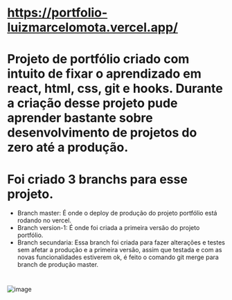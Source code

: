 # https://portfolio-luizmarcelomota.vercel.app/

# Projeto de portfólio criado com intuito de fixar o aprendizado em react, html, css, git e hooks. Durante a criação desse projeto pude aprender bastante sobre desenvolvimento de projetos do zero até a produção.

# Foi criado 3 branchs para esse projeto.
* Branch master: É onde o deploy de produção do projeto portfólio está rodando no vercel.
* Branch version-1: É onde foi criada a primeira versão do projeto portfólio.  
* Branch secundaria: Essa branch foi criada para fazer alterações e testes sem afetar a produção e a primeira versão, assim que testada e com as novas funcionalidades estiverem ok, é feito o comando git merge para branch de produção master.

# 
![image](https://github.com/luizmarcelolm/portfolio_react/assets/109484017/530d75b6-593d-42a9-abdf-24bc55806b98)




